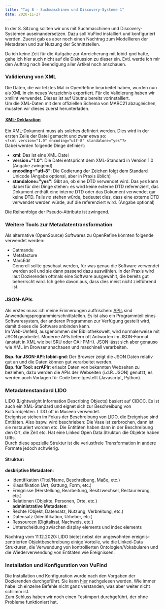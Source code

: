 ```yaml
---
title: "Tag 8 - Suchmaschinen und Discovery-Systeme 1"
date: 2020-11-27
---
```


In der 8. Sitzung sollten wir uns mit Suchmaschinen und Discovery-Systemen auseinandersetzen. Dazu soll VuFind installiert und konfiguriert werden. Zuerst gab es aber noch einen Nachtrag zum Modellieren der Metadaten und zur Nutzung der Schnittstellen.

Da ich keine Zeit für die Aufgabe zur Anreicherung mit lobid-gnd hatte, gehe ich hier auch nicht auf die Diskussion zu dieser ein. Evtl. werde ich mir den Auftrag nach Beendigung aller Artikel noch anschauen. 

### Validierung von XML
Die Daten, die wir letztes Mal in OpenRefine bearbeitet haben, wurden nun als XML in ein neues Verzeichnis exportiert. Für die Validierung haben wir xmllint verwendet. Dieses ist auf Ubutnu bereits vorinstalliert.  
Um die XML-Daten mit dem offiziellen Schema von MARC21 abzugleichen, mussten wir dieses zuerst herunterladen. 

#### [XML-Deklaration](https://de.wikipedia.org/wiki/XML-Deklaration)
Ein XML-Dokument muss als solches definiert werden. Dies wird in der ersten Zeile der Datei gemacht und zwar etwa so:  
 ``` <?xml version="1.0" encoding="utf-8" standalone="yes"?>  ```  
 Dabei werden folgende Dinge definiert:  
 * **xml**: Das ist eine XML-Datei  
 * **version="1.0"**: Die Datei entspricht dem XML-Standard in Version 1.0 (Angabe zwingend)  
 * **encoding="utf-8"**: Die Codierung der Zeichen folgt dem Standard Unicode (Angabe optional, aber in Praxis üblich)  
 * **standalone="yes"**: Gibt an, ob eine DTD verwendet wird. Das *yes* kann dabei für drei Dinge stehen: es wird keine externe DTD referenziert, das Dokument enthält eine interne DTD oder das Dokument verwendet gar keine DTD. Falls *no* stehen würde, bedeutet dies, dass eine externe DTD verwendet werden würde, auf die referenziert wird. (Angabe optional)  
 
Die Reihenfolge der Pseudo-Attribute ist zwingend. 
 
### Weitere Tools zur Metadatentransformation  
Als alternative (OpenSource) Softwares zu OpenRefine könnten folgende verwendet werden:  
 * Catmandu  
 * Metafacture  
 * MarcEdit  
Generell sollte geschaut werden, für was genau die Software verwendet werden soll und sie dann passend dazu auswählen. In der Praxis wird laut Dozierenden oftmals eine Software ausgewählt, die bereits gut beherrscht wird. Ich gehe davon aus, dass dies meist nicht zielführend ist. 

### JSON-APIs
Als erstes muss ich meine Erinnerungen auffrischen: [APIs](https://de.wikipedia.org/wiki/Programmierschnittstelle#:~:text=Eine%20Programmierschnittstelle%20(auch%20Anwendungsschnittstelle%2C%20genauer,einem%20Softwaresystem%20anderen%20Programmen%20zur)) sind Anwendungsprogrammierschnittstellen. Es ist also ein Programmteil eines Softwaresystem, der anderen Programmen zur Verfügung gestellt wird, damit dieses die Software anbinden kann.  
Im Web-Umfeld, ausgenommen der Bibliothekswelt, wird normalerweise mit JSON gearbeitet. Moderne APIs liefern oft Antworten im JSON-Format (anstatt in XML wie bei SRU oder OAI-PMH). JSON lässt sich aber genauso wie XML im Browser anschauen und maschinell verarbeiten. 

**Bsp. für JSON-API: lobid-gnd**: Der Browser zeigt die JSON Daten relativ gut an und die Daten können gut verarbeitet werden.  
**Bsp. für Tool: scrAPIr**: erlaubt Daten von bekannten Webseiten zu beziehen, dazu werden die APIs der Webseiten (i.d.R. JSON) genutzt, es werden auch Vorlagen für Code bereitgestellt (Javascript, Python).

### Metadatenstandard LIDO
LIDO (Lightweight Information Describing Objects) basiert auf CIDOC. Es ist auch ein XML-Standard und eignet sich zur Beschreibung von Kulturobjekten. LIDO oft in Museen verwendet.  
Ereignisse stehen im Fokus der Beschreibung von LIDO, die Ereignisse sind Entitäten. Also bspw. wird beschrieben: Die Vase ist zerbrochen, dann ist sie restauriert worden etc. Die Entitäten haben dann in der Beschreibung den Ort, die Zeit etc. Hat eine Linked Open Data Struktur: die Objekte haben URIs.  
Durch diese spezielle Struktur ist die verlustfreie Transformation in andere Formate jedoch schwierig.  

#### Struktur: 
**deskriptive Metadaten**:  
* Identifikation (Titel/Name, Beschreibung, Maße, etc.)
* Klassifikation (Art, Gattung, Form, etc.)
* Ereignisse (Herstellung, Bearbeitung, Besitzwechsel, Restaurierung, etc.)
* Relationen (Objekte, Personen, Orte, etc.)  
**administrative Metadaten**:  
* Rechte (Objekt, Datensatz, Nutzung, Verbreitung, etc.)
* Datensatz (Identifikation, Urheber, etc.)
* Ressourcen (Digitalisat, Nachweis, etc.)
* Unterscheidung zwischen display elements und index elements

Nachtrag vom 11.12.2020: LIDO bietet nebst der ungewohnten ereignis-zentrierten Objektbeschreibung einige Vorteile, wie die Linked-Data Strukturen, die Verwendung von kontrollierten Ontologien/Vokabularen und die Wiederverwendung von Entitäten wie Ereignissen.

### Installation und Konfiguration von VuFind
Die Installation und Konfiguration wurde nach den Vorgaben der Dozierenden durchgeführt. Sie kann [hier](https://bain.felixlohmeier.de/#/06_suchmaschinen-und-discovery-systeme?id=installation-vufind-701) nachgelesen werden. Wie immer habe ich einzelne Befehle nicht ganz verstanden, was aber weiter nicht schlimm ist.  
Zum Schluss haben wir noch einen Testimport durchgeführt, der ohne Probleme funktioniert hat. 
